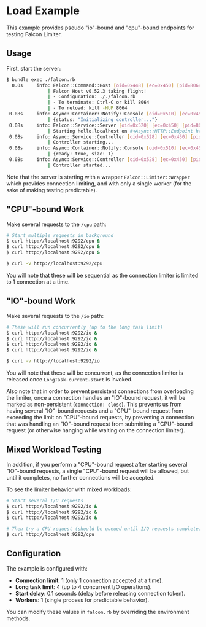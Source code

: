 # Load Example

This example provides pseudo "io"-bound and "cpu"-bound endpoints for testing Falcon Limiter.

## Usage

First, start the server:

```bash
$ bundle exec ./falcon.rb
  0.0s     info: Falcon::Command::Host [oid=0x448] [ec=0x450] [pid=8064] [2025-09-20 16:20:08 +1200]
               | Falcon Host v0.52.3 taking flight!
               | - Configuration: ././falcon.rb
               | - To terminate: Ctrl-C or kill 8064
               | - To reload: kill -HUP 8064
 0.08s     info: Async::Container::Notify::Console [oid=0x510] [ec=0x450] [pid=8064] [2025-09-20 16:20:08 +1200]
               | {status: "Initializing controller..."}
 0.08s     info: Falcon::Service::Server [oid=0x520] [ec=0x450] [pid=8064] [2025-09-20 16:20:08 +1200]
               | Starting hello.localhost on #<Async::HTTP::Endpoint http://localhost:9292ps/ {wrapper: #<Falcon::Limiter::Wrapper:0x0000000104efe0e8 @limiter=#<Async::Limiter::Queued:0x00000001086ffcd0 @timing=Async::Limiter::Timing::None, @parent=nil, @tags=nil, @mutex=#<Thread::Mutex:0x0000000104efe188>, @queue=#<Async::PriorityQueue:0x00000001086ffd20 @items=[true], @closed=false, @parent=nil, @waiting=#<IO::Event::PriorityHeap:0x0000000104efe4a8 @contents=[]>, @sequence=0, @mutex=#<Thread::Mutex:0x0000000104efe3e0>>>>}>
 0.08s     info: Async::Service::Controller [oid=0x528] [ec=0x450] [pid=8064] [2025-09-20 16:20:08 +1200]
               | Controller starting...
 0.08s     info: Async::Container::Notify::Console [oid=0x510] [ec=0x450] [pid=8064] [2025-09-20 16:20:08 +1200]
               | {ready: true, size: 1}
 0.08s     info: Async::Service::Controller [oid=0x528] [ec=0x450] [pid=8064] [2025-09-20 16:20:08 +1200]
               | Controller started...
```

Note that the server is starting with a wrapper `Falcon::Limiter::Wrapper` which provides connection limiting, and with only a single worker (for the sake of making testing predictable).

## "CPU"-bound Work

Make several requests to the `/cpu` path:

```bash
# Start multiple requests in background
$ curl http://localhost:9292/cpu &
$ curl http://localhost:9292/cpu &
$ curl http://localhost:9292/cpu &

$ curl -v http://localhost:9292/cpu
```

You will note that these will be sequential as the connection limiter is limited to 1 connection at a time.

## "IO"-bound Work

Make several requests to the `/io` path:

```bash
# These will run concurrently (up to the long task limit)
$ curl http://localhost:9292/io &
$ curl http://localhost:9292/io &
$ curl http://localhost:9292/io &
$ curl http://localhost:9292/io &

$ curl -v http://localhost:9292/io
```

You will note that these will be concurrent, as the connection limiter is released once `LongTask.current.start` is invoked.

Also note that in order to prevent persistent connections from overloading the limiter, once a connection handles an "IO"-bound request, it will be marked as non-persistent (`connection: close`). This prevents us from having several "IO"-bound requests and a "CPU"-bound request from exceeding the limit on "CPU"-bound requests, by preventing a connection that was handling an "IO"-bound request from submitting a "CPU"-bound request (or otherwise hanging while waiting on the connection limiter).

## Mixed Workload Testing

In addition, if you perform a "CPU"-bound request after starting several "IO"-bound requests, a single "CPU"-bound request will be allowed, but until it completes, no further connections will be accepted.

To see the limiter behavior with mixed workloads:

```bash
# Start several I/O requests
$ curl http://localhost:9292/io &
$ curl http://localhost:9292/io &
$ curl http://localhost:9292/io &

# Then try a CPU request (should be queued until I/O requests complete)
$ curl http://localhost:9292/cpu
```

## Configuration

The example is configured with:
- **Connection limit**: 1 (only 1 connection accepted at a time).
- **Long task limit**: 4 (up to 4 concurrent I/O operations).
- **Start delay**: 0.1 seconds (delay before releasing connection token).
- **Workers**: 1 (single process for predictable behavior).

You can modify these values in `falcon.rb` by overriding the environment methods.
